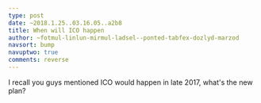 ```yaml
---
type: post
date: ~2018.1.25..03.16.05..a2b8
title: When will ICO happen
author: ~fotmul-linlun-mirmul-ladsel--ponted-tabfex-dozlyd-marzod
navsort: bump
navuptwo: true
comments: reverse
---
```


I recall you guys mentioned ICO would happen in late 2017, what's the new plan?